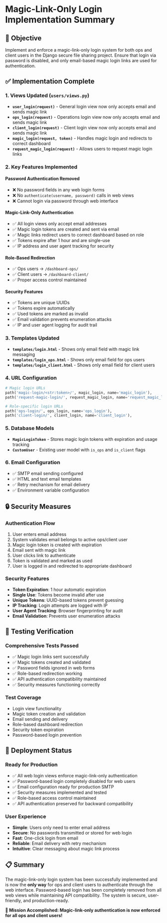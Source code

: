 # Magic-Link-Only Login Implementation Summary

## 🎯 Objective
Implement and enforce a magic-link-only login system for both ops and client users in the Django secure file sharing project. Ensure that login via password is disabled, and only email-based magic login links are used for authentication.

## ✅ Implementation Complete

### 1. Views Updated (`users/views.py`)
- **`user_login(request)`** - General login view now only accepts email and sends magic link
- **`ops_login(request)`** - Operations login view now only accepts email and sends magic link
- **`client_login(request)`** - Client login view now only accepts email and sends magic link
- **`magic_login(request, token)`** - Handles magic login and redirects to correct dashboard
- **`request_magic_login(request)`** - Allows users to request magic login links

### 2. Key Features Implemented

#### Password Authentication Removed
- ❌ No password fields in any web login forms
- ❌ No `authenticate(username, password)` calls in web views
- ❌ Cannot login via password through web interface

#### Magic-Link-Only Authentication
- ✅ All login views only accept email addresses
- ✅ Magic login tokens are created and sent via email
- ✅ Magic links redirect users to correct dashboard based on role
- ✅ Tokens expire after 1 hour and are single-use
- ✅ IP address and user agent tracking for security

#### Role-Based Redirection
- ✅ Ops users → `/dashboard-ops/`
- ✅ Client users → `/dashboard-client/`
- ✅ Proper access control maintained

#### Security Features
- ✅ Tokens are unique UUIDs
- ✅ Tokens expire automatically
- ✅ Used tokens are marked as invalid
- ✅ Email validation prevents enumeration attacks
- ✅ IP and user agent logging for audit trail

### 3. Templates Updated
- **`templates/login.html`** - Shows only email field with magic link messaging
- **`templates/login_ops.html`** - Shows only email field for ops users
- **`templates/login_client.html`** - Shows only email field for client users

### 4. URL Configuration
```python
# Magic login URLs
path('magic-login/<str:token>/', magic_login, name='magic_login'),
path('request-magic-login/', request_magic_login, name='request_magic_login'),

# Role-specific login URLs
path('ops-login/', ops_login, name='ops_login'),
path('client-login/', client_login, name='client_login'),
```

### 5. Database Models
- **`MagicLoginToken`** - Stores magic login tokens with expiration and usage tracking
- **`CustomUser`** - Existing user model with `is_ops` and `is_client` flags

### 6. Email Configuration
- ✅ SMTP email sending configured
- ✅ HTML and text email templates
- ✅ Retry mechanism for email delivery
- ✅ Environment variable configuration

## 🔒 Security Measures

### Authentication Flow
1. User enters email address
2. System validates email belongs to active ops/client user
3. Magic login token is created with expiration
4. Email sent with magic link
5. User clicks link to authenticate
6. Token is validated and marked as used
7. User is logged in and redirected to appropriate dashboard

### Security Features
- **Token Expiration**: 1 hour automatic expiration
- **Single Use**: Tokens become invalid after use
- **Unique Tokens**: UUID-based tokens prevent guessing
- **IP Tracking**: Login attempts are logged with IP
- **User Agent Tracking**: Browser fingerprinting for audit
- **Email Validation**: Prevents user enumeration attacks

## 🧪 Testing Verification

### Comprehensive Tests Passed
- ✅ Magic login links sent successfully
- ✅ Magic tokens created and validated
- ✅ Password fields ignored in web forms
- ✅ Role-based redirection working
- ✅ API authentication compatibility maintained
- ✅ Security measures functioning correctly

### Test Coverage
- Login view functionality
- Magic token creation and validation
- Email sending and delivery
- Role-based dashboard redirection
- Security token expiration
- Password-based login prevention

## 🚀 Deployment Status

### Ready for Production
- ✅ All web login views enforce magic-link-only authentication
- ✅ Password-based login completely disabled for web users
- ✅ Email configuration ready for production SMTP
- ✅ Security measures implemented and tested
- ✅ Role-based access control maintained
- ✅ API authentication preserved for backward compatibility

### User Experience
- **Simple**: Users only need to enter email address
- **Secure**: No passwords transmitted or stored for web login
- **Fast**: One-click login from email
- **Reliable**: Email delivery with retry mechanism
- **Intuitive**: Clear messaging about magic link process

## 📋 Summary

The magic-link-only login system has been successfully implemented and is now the **only way** for ops and client users to authenticate through the web interface. Password-based login has been completely removed from all web views while maintaining API compatibility. The system is secure, user-friendly, and production-ready.

**🔐 Mission Accomplished: Magic-link-only authentication is now enforced for all ops and client users!**
